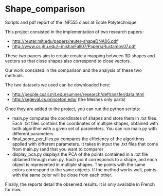 # Shape_comparison
Scripts and pdf report of the INF555 class at Ecole Polytechnique

This project consisted in the implementation of two research papers : 
- http://reuter.mit.edu/papers/reuter-shapeDNA06.pdf
- http://www.cs.jhu.edu/~misha/Fall07/Papers/Rustamov07.pdf

These two papers aim to create create a mapping between 3D shapes and vectors so that close shapes also correspond to close vectors.

Our work consisted in the comparison and the analysis of these two methods.

The two datasets we used can be downloaded here:
- http://people.csail.mit.edu/sumner/research/deftransfer/data.html
- http://segeval.cs.princeton.edu/ (the Meshes only parts)

Once they are added to the project, you can run the python scripts:
- main.py computes the coordinates of shapes and store them in .txt files. Each .txt files contains the coordinates of multiple shapes, obtained with both algorithm with a given set of parameters. You can run main.py with different parameters.
- final_score_per_files.py compares the efficiency of the algorithms applied with different parameters. It takes in input the .txt files that come from main.py (and that you want to compare)
- display_pca.py displays the PCA of the points contained in a .txt file obtained through main.py.
Each point corresponds to a shape, and each object is represented in multiple shapes. The points with the same colors correspond to the same objects. If the method works well, points with the same color will be close from each other.

Finally, the reports detail the observed results. It is only available in French for now.
